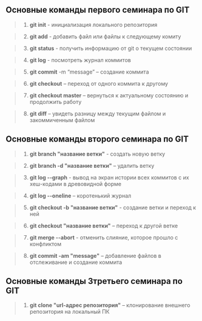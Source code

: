 ## **Основные команды первого семинара по GIT**

>1. **git init** - инициализация локального репозитория

>2. **git add** - добавить файл или файлы к следующему комиту

>3. **git status** - получить информацию от git о текущем состоянии

>4. **git log** - посмотреть журнал коммитов

>5. **git commit** -m “message” – создание коммита

>6. **git checkout** – переход от одного коммита к другому

>7. **git checkout master** – вернуться к актуальному состоянию и продолжить работу

>8. **git diff** – увидеть разницу между текущим файлом и закоммиченным файлом

## **Основные команды второго семинара по GIT**

>1. **git branch "название ветки"** - создать новую ветку

>2. **git branch -d "название ветки"** – удалить ветку

>3. **git log --graph** - вывод на экран истории всех коммитов с их хеш-кодами в древовидной форме

>4. **git log --oneline** – коротенький журнал

>5. **git checkout  -b "название ветки"** - создание ветки и переход к ней

>6. **git checkout "название ветки"** – переход к другой ветке

>7. **git merge --abort** - отменить слияние, которое прошло с конфликтом

>8. **git commit -am "message"** – добавление файлов в отслеживание и создание коммита

## **Основные команды 3третьего семинара по GIT**

>1. **git clone "url-адрес репозитория"** – клонирование внешнего репозитория на  локальный ПК
